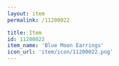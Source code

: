 ```yaml
---
layout: item
permalink: /11200022

title: Item
id: 11200022
item_name: 'Blue Moon Earrings'
icon_url: 'item/icon/11200022.png'
---
```

